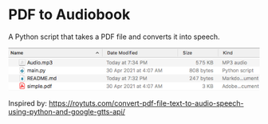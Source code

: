 # PDF to Audiobook
A Python script that takes a PDF file and converts it into speech.


![pdftoaudio](pdftoaudio.png)

Inspired by: https://roytuts.com/convert-pdf-file-text-to-audio-speech-using-python-and-google-gtts-api/
